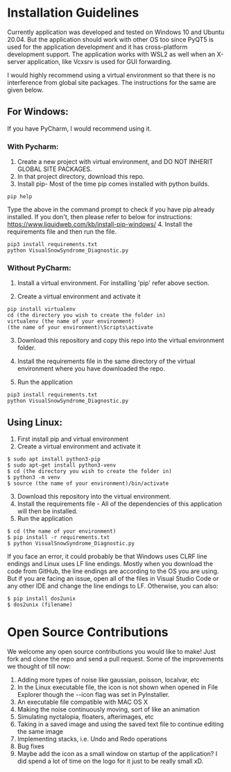 # Installation Guidelines
Currently application was developed and tested on Windows 10 and Ubuntu 20.04. But the application should work with other OS too since PyQT5 is used for the application development and it has cross-platform development support. The application works with WSL2 as well when an X-server application, like Vcxsrv is used for GUI forwarding. <br/>

I would highly recommend using a virtual environment so that there is no interference from global site packages. The instructions for the same are given below.
 
## For Windows:
 
If you have PyCharm, I would recommend using it.

### With Pycharm:
1. Create a new project with virtual environment, and DO NOT INHERIT GLOBAL SITE PACKAGES.
2. In that project directory, download this repo.
3. Install pip- Most of the time pip comes installed with python builds.
<pre><code>pip help
</code></pre>
Type the above in the command prompt to check if you have pip already installed. If you don't, then please refer to below for instructions: https://www.liquidweb.com/kb/install-pip-windows/ 
4. Install the requirements file and then run the file.
<pre><code>pip3 install requirements.txt
python VisualSnowSyndrome_Diagnostic.py 
</code></pre>
 
### Without PyCharm:
 
1. Install a virtual environment. For installing 'pip' refer above section.

2. Create a virtual environment and activate it
<pre><code>pip install virtualenv
cd (the directory you wish to create the folder in)
virtualenv (the name of your environment) 
(the name of your environment)\Scripts\activate 
</code></pre>
 
3. Download this repository and copy this repo into the virtual environment folder.
 
4. Install the requirements file in the same directory of the virtual environment where you have downloaded the repo.

5. Run the application
<pre><code>pip3 install requirements.txt
python VisualSnowSyndrome_Diagnostic.py  
</code></pre>
 
## Using Linux:

1. First install pip and virtual environment
2. Create a virtual environment and activate it
<pre><code>$ sudo apt install python3-pip
$ sudo apt-get install python3-venv
$ cd (the directory you wish to create the folder in)
$ python3 -m venv <the name of your environment>
$ source (the name of your environment)/bin/activate
</code></pre>

3. Download this repository into the virtual environment.
4. Install the requirements file - All of the dependencies of this application will then be installed.
5. Run the application
<pre><code>$ cd (the name of your environment)
$ pip install -r requirements.txt
$ python VisualSnowSyndrome_Diagnostic.py
</code></pre>
If you face an error, it could probably be that Windows uses CLRF line endings and Linux uses LF line endings. Mostly when you download the code from GitHub, the line endings are according to the OS you are using. But if you are facing an issue, open all of the files in Visual Studio Code or any other IDE and change the line endings to LF. Otherwise, you can also:
<pre><code>$ pip install dos2unix
$ dos2unix (filename)
</code></pre>

# Open Source Contributions
We welcome any open source contributions you would like to make! Just fork and clone the repo and send a pull request. Some of the improvements we thought of till now:
1. Adding more types of noise like gaussian, poisson, localvar, etc 
2. In the Linux executable file, the icon is not shown when opened in File Explorer though the --icon flag was set in PyInstaller.
3. An executable file compatible with MAC OS X
4. Making the noise continuously moving, sort of like an animation
5. Simulating nyctalopia, floaters, afterimages, etc
6. Taking in a saved image and using the saved text file to continue editing the same image 
7. Implementing stacks, i.e. Undo and Redo operations
8. Bug fixes
9. Maybe add the icon as a small window on startup of the application? I did spend a lot of time on the logo for it just to be really small xD.

